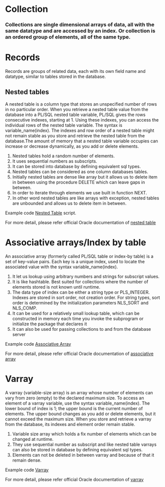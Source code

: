 # Collection

### Collections are single dimensional arrays of data, all with the same datatype and are accessed by an index. Or collection is an ordered group of elements, all of the same type.

# Records
Records are groups of related data, each with its own field name and datatype, similar to tables stored in the database.


## Nested tables
A nested table is a column type that stores an unspecified number of rows in no particular order. When you retrieve a nested table value from the database into a PL/SQL nested table variable, PL/SQL gives the rows consecutive indexes, starting at 1. Using these indexes, you can access the individual rows of the nested table variable. The syntax is variable_name(index). The indexes and row order of a nested table might not remain stable as you store and retrieve the nested table from the database.The amount of memory that a nested table variable occupies can increase or decrease dynamically, as you add or delete elements.  

1. Nested tables hold a random number of elements.   
2. It uses sequential numbers as subscripts.  
3. It can be stored into database by defining equivalent sql types.  
4. Nested tables can be considered as one column databases tables.  
5. Initially nested tables are dense like array but it allows us to delete item in between using the procedure DELETE which can leave gaps in between.  
6. In order to iterate through elements we use built in function NEXT.  
7. In other word nested tables are like arrays with exception, nested tables are unbounded and allows us to delete item in between. 

Example code [Nested Table](https://github.com/rajnathsah/Oracle-Scripts-and-Notes/blob/master/Collection/nestedtable.sql) script.  

For more detail, please refer official Oracle documentation of [nested table](https://docs.oracle.com/cd/E11882_01/appdev.112/e25519/composites.htm#LNPLS99981)  


# Associative arrays/Index by table
An associative array (formerly called PL/SQL table or index-by table) is a set of key-value pairs. Each key is a unique index, used to locate the associated value with the syntax variable_name(index).

1. It let us lookup using arbitrary numbers and strings for subscript values. 
2. It is like hashtable. Best suited for collections where the number of elements stored is not known until runtime.
3. The data type of index can be either a string type or PLS_INTEGER. Indexes are stored in sort order, not creation order. For string types, sort order is determined by the initialization parameters NLS_SORT and NLS_COMP.
4. It can be used for a relatively small lookup table, which can be constructed in memory each time you invoke the subprogram or initialize the package that declares it
5. It can also be used for passing collections to and from the database server

Example code [Associative Array](https://github.com/rajnathsah/Oracle-Scripts-and-Notes/blob/master/Collection/associative_array.sql)  

For more detail, please refer official Oracle documentation of [associative array](https://docs.oracle.com/cd/E11882_01/appdev.112/e25519/composites.htm#LNPLS99969)


# Varray
A varray (variable-size array) is an array whose number of elements can vary from zero (empty) to the declared maximum size. To access an element of a varray variable, use the syntax variable_name(index). The lower bound of index is 1; the upper bound is the current number of elements. The upper bound changes as you add or delete elements, but it cannot exceed the maximum size. When you store and retrieve a varray from the database, its indexes and element order remain stable.  

1. Variable size array which holds a fix number of elements which can be changed at runtime. 
2. They use sequential number as subscript and like nested table varrays can also be stored in database by defining equivalent sql types. 
3. Elements can not be deleted in between varray and because of that it remain dense.

Example code [Varray](https://github.com/rajnathsah/Oracle-Scripts-and-Notes/blob/master/Collection/varray.sql)

For more detail, please refer official Oracle documentation of [varray](https://docs.oracle.com/cd/E11882_01/appdev.112/e25519/composites.htm#LNPLS443)  
